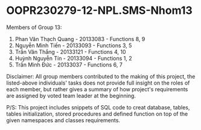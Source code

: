 # OOPR230279-12-NPL.SMS-Nhom13

Members of Group 13:
1. Phan Văn Thạch Quang - 20133083 - Functions 8, 9
2. Nguyễn Minh Tiến - 20133093 - Functions 3, 5
3. Trần Văn Thắng - 20133121 - Functions 4, 10
4. Huỳnh Nguyễn Tín - 20133094 - Functions 1, 2
5. Trần Minh Đức - 20133037 - Functions 6, 7

Disclaimer: All group members contributed to the making of this project, the listed-above individuals' tasks does not provide full insight on the roles of each member, but rather gives a summary of how project's requirements are assigned by voted team leader at the beginning.

P/S: This project includes snippets of SQL code to creat database, tables, tables initialization, stored procedures and defined function on top of the given namespaces and classes requirements.
